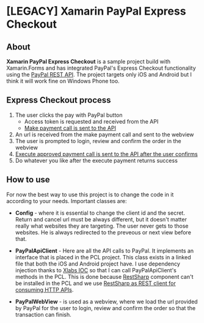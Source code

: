 [LEGACY] Xamarin PayPal Express Checkout
============

About
------------

**Xamarin PayPal Express Checkout** is a sample project build with Xamarin.Forms and has integrated PayPal's Express Checkout functionality using the [PayPal REST API](https://developer.paypal.com/docs/integration/direct/make-your-first-call/). The project targets only iOS and Android but I think it will work fine on Windows Phone too.

Express Checkout process
------------

1. The user clicks the pay with PayPal button
	* Access token is requested and received from the API
	* [Make payment call is sent to the API](https://developer.paypal.com/docs/api/#create-a-payment)
2. An url is received from the make payment call and sent to the webview
3. The user is prompted to login, review and confirm the order in the webview
4. [Execute approved payment call is sent to the API after the user confirms](https://developer.paypal.com/docs/api/#execute-an-approved-paypal-payment)
5. Do whatever you like after the execute payment returns success

How to use
------------

For now the best way to use this project is to change the code in it according to your needs.
Important classes are:

* **Config** - where it is essential to change the client id and the secret. Return and cancel url must be always different, but it doesn't matter really what websites they are targeting. The user never gets to those websites. He is always redirected to the preveous or next view before that.

* **PayPalApiClient** - Here are all the API calls to PayPal. It implements an interface that is placed in the PCL project. This class exists in a linked file that both the iOS and Android project have. I use dependency injection thanks to [Xlabs IOC](https://github.com/XLabs/Xamarin-Forms-Labs/wiki/IOC) so that I can call PayPalApiClient's methods in the PCL. This is done because [RestSharp](https://components.xamarin.com/view/restsharp/) component can't be installed in the PCL and we use [RestSharp as REST client for consuming HTTP APIs](https://components.xamarin.com/view/restsharp/).

* **PayPalWebView** - is used as a webview, where we load the url provided by PayPal for the user to login, review and confirm the order so that the transaction can finish.
